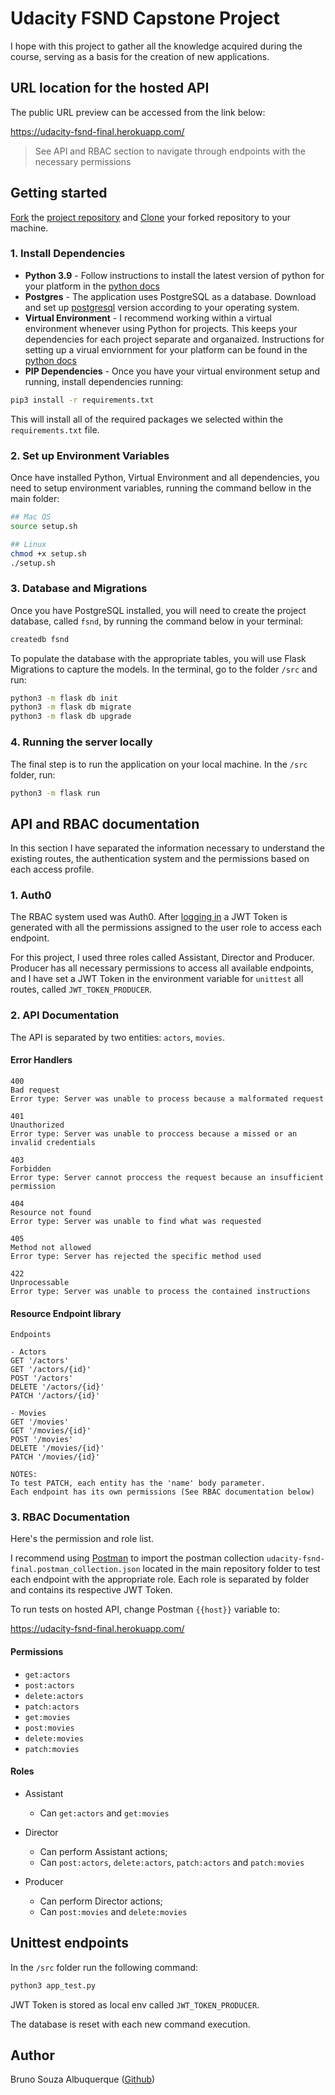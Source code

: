 # Udacity FSND Capstone Project

I hope with this project to gather all the knowledge acquired during the course, serving as a basis for the creation of new applications.


## URL location for the hosted API

The public URL preview can be accessed from the link below:

[https://udacity-fsnd-final.herokuapp.com/ ](https://udacity-fsnd-final.herokuapp.com/)
>See API and RBAC section to navigate through endpoints with the necessary permissions


## Getting started

[Fork](https://help.github.com/en/articles/fork-a-repo) the [project repository](https://github.com/bsalbuquerque/udacity-fsnd-final) and [Clone](https://help.github.com/en/articles/cloning-a-repository) your forked repository to your machine.

### 1. Install Dependencies

- **Python 3.9** - Follow instructions to install the latest version of python for your platform in the [python docs](https://docs.python.org/3/using/index.html)
- **Postgres** - The application uses PostgreSQL as a database. Download and set up [postgresql](https://www.postgresql.org/download/) version according to your operating system.
- **Virtual Environment** - I recommend working within a virtual environment whenever using Python for projects. This keeps your dependencies for each project separate and organaized. Instructions for setting up a virual enviornment for your platform can be found in the [python docs](https://packaging.python.org/guides/installing-using-pip-and-virtual-environments/)
- **PIP Dependencies** - Once you have your virtual environment setup and running, install dependencies running:

```bash
pip3 install -r requirements.txt
```

This will install all of the required packages we selected within the `requirements.txt` file.


### 2. Set up Environment Variables
Once have installed Python, Virtual Environment and all dependencies, you need to setup  environment variables, running the command bellow in the main folder:
```bash
## Mac OS
source setup.sh

## Linux
chmod +x setup.sh
./setup.sh
```

### 3. Database and Migrations
Once you have PostgreSQL installed, you will need to create the project database, called `fsnd`, by running the command below in your terminal:
```bash
createdb fsnd
```

To populate the database with the appropriate tables, you will use Flask Migrations to capture the models. In the terminal, go to the folder `/src` and run:
```bash
python3 -m flask db init
python3 -m flask db migrate
python3 -m flask db upgrade
```


### 4. Running the server locally
The final step is to run the application on your local machine. In the `/src` folder, run:
```bash
python3 -m flask run
```


## API and RBAC documentation

In this section I have separated the information necessary to understand the existing routes, the authentication system and the permissions based on each access profile.

### 1. Auth0
The RBAC system used was Auth0.
After [logging in](https://udc-casting-agency.us.auth0.com/authorize?audience=udc-casting-agency&response_type=token&client_id=vVWeqVYEyKA7MQwXvQwgAIYZqwkXxLEd&redirect_uri=http://127.0.0.1/) a JWT Token is generated with all the permissions assigned to the user role to access each endpoint.

For this project, I used three roles called Assistant, Director and Producer. Producer has all necessary permissions to access all available endpoints, and I have set a JWT Token in the environment variable for `unittest` all routes, called `JWT_TOKEN_PRODUCER`.

### 2. API Documentation
The API is separated by two entities: `actors`, `movies`.

#### Error Handlers
```
400
Bad request
Error type: Server was unable to process because a malformated request

401
Unauthorized
Error type: Server was unable to proccess because a missed or an invalid credentials

403
Forbidden
Error type: Server cannot proccess the request because an insufficient permission

404
Resource not found
Error type: Server was unable to find what was requested

405
Method not allowed
Error type: Server has rejected the specific method used

422
Unprocessable
Error type: Server was unable to process the contained instructions
```


#### Resource Endpoint library
```
Endpoints

- Actors
GET '/actors'
GET '/actors/{id}'
POST '/actors'
DELETE '/actors/{id}'
PATCH '/actors/{id}'

- Movies
GET '/movies'
GET '/movies/{id}'
POST '/movies'
DELETE '/movies/{id}'
PATCH '/movies/{id}'

NOTES: 
To test PATCH, each entity has the 'name' body parameter.
Each endpoint has its own permissions (See RBAC documentation below)
```


### 3. RBAC Documentation
Here's the permission and role list.

I recommend using [Postman](https://postman.com) to import the postman collection `udacity-fsnd-final.postman_collection.json` located in the main repository folder to test each endpoint with the appropriate role. Each role is separated by folder and contains its respective JWT Token.

To run tests on hosted API, change Postman `{{host}}` variable to:

[https://udacity-fsnd-final.herokuapp.com/ ](https://udacity-fsnd-final.herokuapp.com/)

#### Permissions
- `get:actors`
- `post:actors`
- `delete:actors`
- `patch:actors`
- `get:movies`
- `post:movies`
- `delete:movies`
- `patch:movies`

#### Roles
- Assistant
  - Can `get:actors` and `get:movies`

- Director
  - Can perform Assistant actions;
  - Can `post:actors`, `delete:actors`, `patch:actors` and `patch:movies`

- Producer
  - Can perform Director actions;
  - Can `post:movies` and `delete:movies`


## Unittest endpoints
In the `/src` folder run the following command:
```bash
python3 app_test.py
```
JWT Token is stored as local env called `JWT_TOKEN_PRODUCER`.

The database is reset with each new command execution.


## Author
Bruno Souza Albuquerque ([Github](https://github.com/bsalbuquerque))